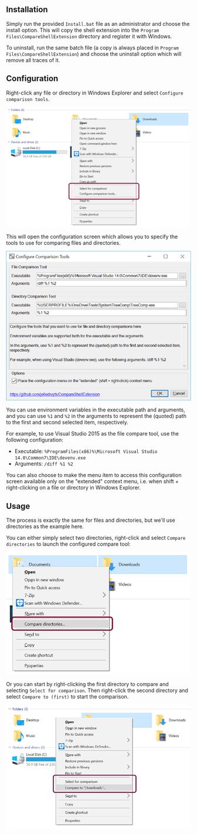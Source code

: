 ## Installation

Simply run the provided `Install.bat` file as an administrator and choose the install option. This will copy the shell extension into the `Program Files\CompareShellExtension` directory and register it with Windows.

To uninstall, run the same batch file (a copy is always placed in `Program Files\CompareShellExtension`) and choose the uninstall option which will remove all traces of it.

## Configuration

Right-click any file or directory in Windows Explorer and select `Configure comparison tools`.

![Configure Context Menu](Documentation/ContextMenu-Configure.png "Configure Context Menu")

This will open the configuration screen which allows you to specify the tools to use for comparing files and directories.

![Configuration Screen](Documentation/Configuration.png "Configuration Screen")

You can use environment variables in the executable path and arguments, and you can use `%1` and `%2` in the arguments to represent the (quoted) path to the first and second selected item, respectively.

For example, to use Visual Studio 2015 as the file compare tool, use the following configuration:
* Executable: `%ProgramFiles(x86)%\Microsoft Visual Studio 14.0\Common7\IDE\devenv.exe`
* Arguments: `/diff %1 %2`

You can also choose to make the menu item to access this configuration screen available only on the "extended" context menu, i.e. when shift + right-clicking on a file or directory in Windows Explorer.

## Usage

The process is exactly the same for files and directories, but we'll use directories as the example here.

You can either simply select two directories, right-click and select `Compare directories` to launch the configured compare tool:

![Compare Directories In One Step](Documentation/ContextMenu-CompareDirectories.png "Compare Directories In One Step")

Or you can start by right-clicking the first directory to compare and selecting `Select for comparison`. Then right-click the second directory and select `Compare to (first)` to start the comparison.

![Compare Directories In Two Steps](Documentation/ContextMenu-CompareDirectory.png "Compare Directories In Two Steps")